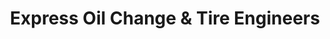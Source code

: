 ---
title: "Express Oil Change & Tire Engineers"
url: /west-point/express-oil-change-und-tire-engineers/
shop: Reifen
---